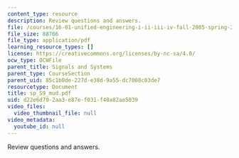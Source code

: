 ```yaml
---
content_type: resource
description: Review questions and answers.
file: /courses/16-01-unified-engineering-i-ii-iii-iv-fall-2005-spring-2006/d22e6d792aa3e87ef031f40a82ae5039_sp_S9_mud.pdf
file_size: 88766
file_type: application/pdf
learning_resource_types: []
license: https://creativecommons.org/licenses/by-nc-sa/4.0/
ocw_type: OCWFile
parent_title: Signals and Systems
parent_type: CourseSection
parent_uid: 85c1b0de-227d-e38d-9a55-dc7008c03de7
resourcetype: Document
title: sp_S9_mud.pdf
uid: d22e6d79-2aa3-e87e-f031-f40a82ae5039
video_files:
  video_thumbnail_file: null
video_metadata:
  youtube_id: null
---
```

Review questions and answers.